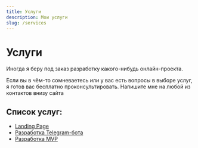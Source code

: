 ```yaml
---
title: Услуги
description: Мои услуги
slug: /services
---
```


# Услуги

Иногда я беру под заказ разработку какого-нибудь онлайн-проекта.

Если вы в чём-то сомневаетесь или у вас есть вопросы в выборе услуг,
я готов вас бесплатно проконсультировать. Напишите мне на любой из контактов внизу
сайта

## Список услуг:

- [Landing Page](/services/landing-page)
- [Разработка Telegram-бота](/services/telegram-bot)
- [Разработка MVP](/services/mvp)
